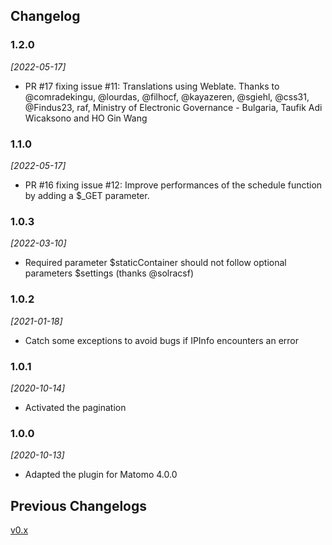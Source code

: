 ## Changelog

### 1.2.0

*[2022-05-17]*

- PR #17 fixing issue #11: Translations using Weblate. Thanks to @comradekingu, @lourdas, @filhocf, @kayazeren, @sgiehl, @css31, @Findus23, raf, Ministry of Electronic Governance - Bulgaria, Taufik Adi Wicaksono and HO Gin Wang    

### 1.1.0

*[2022-05-17]*

- PR #16 fixing issue #12: Improve performances of the schedule function by adding a $_GET parameter.

### 1.0.3

*[2022-03-10]*

- Required parameter $staticContainer should not follow optional parameters $settings (thanks @solracsf)

### 1.0.2

*[2021-01-18]*

- Catch some exceptions to avoid bugs if IPInfo encounters an error

### 1.0.1

*[2020-10-14]*

- Activated the pagination

### 1.0.0

*[2020-10-13]*

- Adapted the plugin for Matomo 4.0.0

## Previous Changelogs

[v0.x](CHANGELOG-v0.md)
